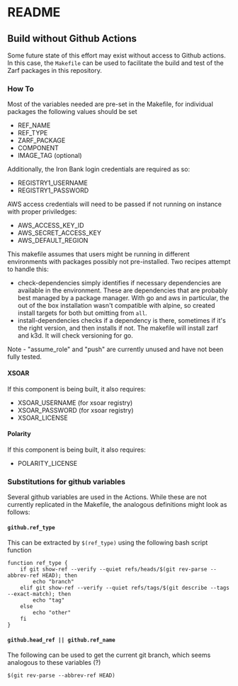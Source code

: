 # README
## Build without Github Actions
Some future state of this effort may exist without access to Github actions. In this case, the `Makefile` can be used to facilitate the build and test of the Zarf packages in this repository.

### How To
Most of the variables needed are pre-set in the Makefile, for individual packages the following values should be set
- REF_NAME 
- REF_TYPE 
- ZARF_PACKAGE
- COMPONENT 
- IMAGE_TAG (optional)

Additionally, the Iron Bank login credentials are required as so: 
- REGISTRY1_USERNAME
- REGISTRY1_PASSWORD

AWS access credentials will need to be passed if not running on instance with proper priviledges:
- AWS_ACCESS_KEY_ID
- AWS_SECRET_ACCESS_KEY
- AWS_DEFAULT_REGION

This makefile assumes that users might be running in different environments with packages possibly not pre-installed. Two recipes attempt to handle this:
- check-dependencies simply identifies if necessary dependencies are available in the environment. These are dependencies that are probably best managed by a package manager. With go and aws in particular, the out of the box installation wasn't compatible with alpine, so created install targets for both but omitting from `all`.
- install-dependencies checks if a dependency is there, sometimes if it's the right version, and then installs if not. The makefile will install zarf and k3d. It will check versioning for go.

Note - "assume_role" and "push" are currently unused and have not been fully tested.

#### XSOAR
If this component is being built, it also requires:
- XSOAR_USERNAME (for xsoar registry)
- XSOAR_PASSWORD (for xsoar registry)
- XSOAR_LICENSE

#### Polarity
If this component is being built, it also requires:
- POLARITY_LICENSE

### Substitutions for github variables
Several github variables are used in the Actions. While these are not currently replicated in the Makefile, the analogous definitions might look as follows:

#### `github.ref_type`
This can be extracted by `$(ref_type)` using the following bash script function

```
function ref_type {
    if git show-ref --verify --quiet refs/heads/$(git rev-parse --abbrev-ref HEAD); then
        echo "branch"
    elif git show-ref --verify --quiet refs/tags/$(git describe --tags --exact-match); then
        echo "tag"
    else
        echo "other"
    fi
}
```

#### `github.head_ref || github.ref_name`
The following can be used to get the current git branch, which seems analogous to these variables (?)
```
$(git rev-parse --abbrev-ref HEAD)
```